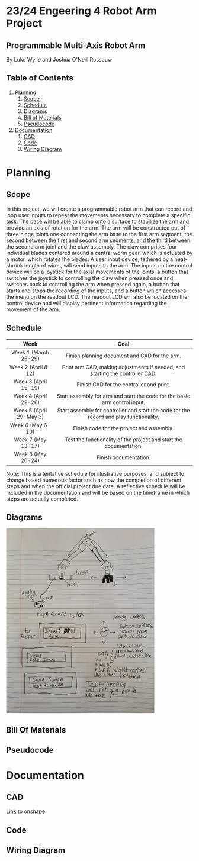# 23/24 Engeering 4 Robot Arm Project 
## Programmable Multi-Axis Robot Arm
By Luke Wylie and Joshua O'Neill Rossouw

## Table of Contents
1. [Planning](#planning)
   1. [Scope](#scope)
   2. [Schedule](#schedule)
   3. [Diagrams](#diagrams)
   4. [Bill of Materials](#bill-of-materials)
   5. [Pseudocode](#pseudocode)
2. [Documentation](#documentation)
   1. [CAD](#cad)
   2. [Code](#code)
   3. [Wiring Diagram](#wiring-diagram)

# Planning
## Scope
In this project, we will create a programmable robot arm that can record and loop user inputs to repeat the movements necessary to complete a specific task. The base will be able to clamp onto a surface to stabilize the arm and provide an axis of rotation for the arm. The arm will be constructed out of three hinge joints one connecting the arm base to the first arm segment, the second between the first and second arm segments, and the third between the second arm joint and the claw assembly. The claw comprises four individual blades centered around a central worm gear, which is actuated by a motor, which rotates the blades. A user input device, tethered by a heat-shrunk length of wires, will send inputs to the arm. The inputs on the control device will be a joystick for the axial movements of the joints, a button that switches the joystick to controlling the claw when pressed once and switches back to controlling the arm when pressed again, a button that starts and stops the recording of the inputs, and a button which accesses the menu on the readout LCD. The readout LCD will also be located on the control device and will display pertinent information regarding the movement of the arm.

## Schedule
| Week                        |  Goal                                                                                     |
| :-------------------------: |  :-------------------------------------------------------------------------------------:
| Week 1 (March 25-29) |  Finish planning document and CAD for the arm.  |
| Week 2 (April 8-12)  |  Print arm CAD, making adjustments if needed, and starting the controller CAD.  |
| Week 3 (April 15-19) |  Finish CAD for the controller and print.  |
| Week 4 (April 22-26) |  Start assembly for arm and start the code for the basic arm control input.  |
| Week 5 (April 29-May 3) |  Start assembly for controller and start the code for the record and play functionality.  |
| Week 6 (May 6-10) |  Finish code for the project and assembly.  |
| Week 7 (May 13-17) |  Test the functionality of the project and start the documentation.  |
| Week 8 (May 20-24) |  Finish documentation.  |

Note: This is a tentative schedule for illustrative purposes, and subject to change based numerous factor such as how the completion of different steps and when the official project due date. A reflective schedule will be included in the documentation and will be based on the timeframe in which steps are actually completed.
## Diagrams
<img src="20240325_164954.jpg" alt="Planning Diagram" width="400" height="500">

## Bill Of Materials

## Pseudocode

# Documentation

## CAD
[Link to onshape](https://cvilleschools.onshape.com/documents/e30ffb94e8ba368b6e045edf/w/2e96059f558c7828030257d8/e/bc3dcf792d39e192dca5e8ad)

## Code

## Wiring Diagram


